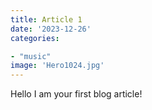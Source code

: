 ```yaml
---
title: Article 1
date: '2023-12-26'
categories:

- "music"
image: 'Hero1024.jpg'
---
```


Hello I am your first blog article!
